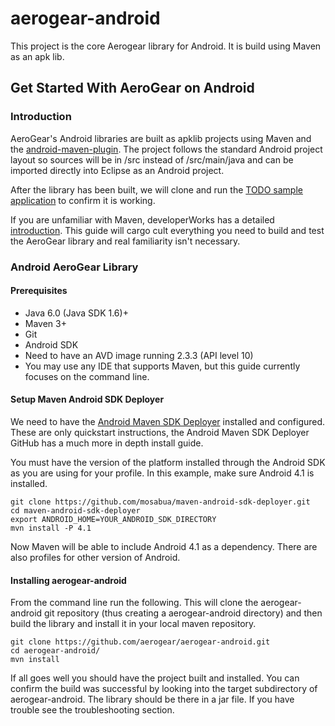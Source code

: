 aerogear-android
================

This project is the core Aerogear library for Android.  It is build using Maven as an apk lib.

## Get Started With AeroGear on Android 

### Introduction

AeroGear's Android libraries are built as apklib projects using Maven and the [android-maven-plugin](http://code.google.com/p/maven-android-plugin/). The project follows the standard Android project layout so sources will be in /src instead of /src/main/java and can be imported directly into Eclipse as an Android project.

After the library has been built, we will clone and run the [TODO sample application](https://github.com/aerogear/aerogear-android-todo) to confirm it is working.

If you are unfamiliar with Maven, developerWorks has a detailed [introduction](http://www.ibm.com/developerworks/java/tutorials/j-mavenv2/).  This guide will cargo cult everything you need to build and test the AeroGear library and real familiarity isn't necessary.

### Android AeroGear Library

#### Prerequisites

* Java 6.0 (Java SDK 1.6)+
* Maven 3+
* Git
* Android SDK
* Need to have an AVD image running 2.3.3 (API level 10)
* You may use any IDE that supports Maven, but this guide currently focuses on the command line.

#### Setup Maven Android SDK Deployer

We need to have the [Android Maven SDK Deployer](https://github.com/mosabua/maven-android-sdk-deployer) installed and configured.  These are only quickstart instructions, the Android Maven SDK Deployer GitHub has a much more in depth install guide.

You must have the version of the platform installed through the Android SDK as you are using for your profile.  In this example, make sure Android 4.1 is installed.

    git clone https://github.com/mosabua/maven-android-sdk-deployer.git
    cd maven-android-sdk-deployer
    export ANDROID_HOME=YOUR_ANDROID_SDK_DIRECTORY
    mvn install -P 4.1


Now Maven will be able to include Android 4.1 as a dependency.  There are also profiles for other version of Android.


#### Installing aerogear-android

From the command line run the following.  This will clone the aerogear-android git repository (thus creating a aerogear-android directory) and then build the library and install it in your local maven repository.


    git clone https://github.com/aerogear/aerogear-android.git
    cd aerogear-android/
    mvn install


If all goes well you should have the project built and installed.  You can confirm the build was successful by looking into the target subdirectory of aerogear-android.  The library should be there in a jar file. If you have trouble see the troubleshooting section.
